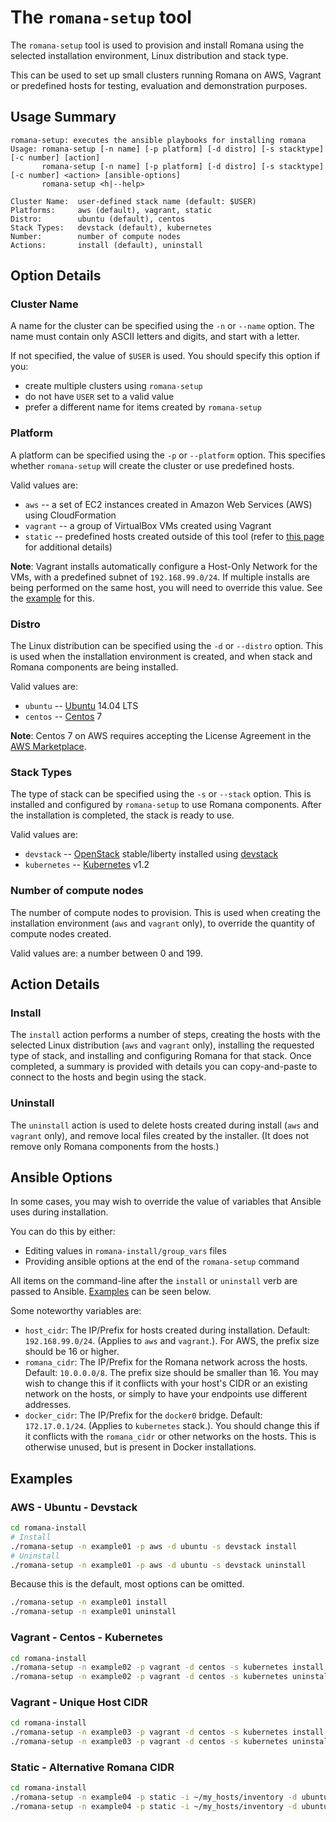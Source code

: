 # The `romana-setup` tool

The `romana-setup` tool is used to provision and install Romana using the selected installation environment, Linux distribution and stack type.

This can be used to set up small clusters running Romana on AWS, Vagrant or predefined hosts for testing, evaluation and demonstration purposes.

## Usage Summary

```
romana-setup: executes the ansible playbooks for installing romana
Usage: romana-setup [-n name] [-p platform] [-d distro] [-s stacktype] [-c number] [action]
       romana-setup [-n name] [-p platform] [-d distro] [-s stacktype] [-c number] <action> [ansible-options]
       romana-setup <h|--help>

Cluster Name:  user-defined stack name (default: $USER)
Platforms:     aws (default), vagrant, static
Distro:        ubuntu (default), centos
Stack Types:   devstack (default), kubernetes
Number:        number of compute nodes
Actions:       install (default), uninstall
```

## Option Details

### Cluster Name

A name for the cluster can be specified using the `-n` or `--name` option.
The name must contain only ASCII letters and digits, and start with a letter.

If not specified, the value of `$USER` is used.
You should specify this option if you:
- create multiple clusters using `romana-setup`
- do not have `USER` set to a valid value
- prefer a different name for items created by `romana-setup`

### Platform

A platform can be specified using the `-p` or `--platform` option. This specifies whether `romana-setup` will create the cluster or use predefined hosts.

Valid values are:
- `aws` -- a set of EC2 instances created in Amazon Web Services (AWS) using CloudFormation
- `vagrant` -- a group of VirtualBox VMs created using Vagrant
- `static` -- predefined hosts created outside of this tool (refer to [this page](static_hosts.md) for additional details)

**Note**: Vagrant installs automatically configure a Host-Only Network for the VMs, with a predefined subnet of `192.168.99.0/24`.
If multiple installs are being performed on the same host, you will need to override this value.
See the [example](#examples) for this.

### Distro

The Linux distribution can be specified using the `-d` or `--distro` option.
This is used when the installation environment is created, and when stack and Romana components are being installed.

Valid values are:
- `ubuntu` -- [Ubuntu](http://www.ubuntu.com/) 14.04 LTS
- `centos` -- [Centos](https://www.centos.org/) 7

**Note**: Centos 7 on AWS requires accepting the License Agreement in the [AWS Marketplace](http://aws.amazon.com/marketplace/pp?sku=aw0evgkw8e5c1q413zgy5pjce).

### Stack Types

The type of stack can be specified using the `-s` or `--stack` option.
This is installed and configured by `romana-setup` to use Romana components. After the installation is completed, the stack is ready to use.

Valid values are:
- `devstack` -- [OpenStack](http://www.openstack.org/) stable/liberty installed using [devstack](https://github.com/openstack-dev/devstack)
- `kubernetes` -- [Kubernetes](http://kubernetes.io/) v1.2

### Number of compute nodes

The number of compute nodes to provision. This is used when creating the installation environment (`aws` and `vagrant` only), to override the quantity of compute nodes created.

Valid values are: a number between 0 and 199.

## Action Details

### Install

The `install` action performs a number of steps, creating the hosts with the selected Linux distribution (`aws` and `vagrant` only), installing the requested type of stack, and installing and configuring Romana for that stack. Once completed, a summary is provided with details you can copy-and-paste to connect to the hosts and begin using the stack.

### Uninstall

The `uninstall` action is used to delete hosts created during install (`aws` and `vagrant` only), and remove local files created by the installer. (It does not remove only Romana components from the hosts.)

## Ansible Options

In some cases, you may wish to override the value of variables that Ansible uses during installation.

You can do this by either:
* Editing values in `romana-install/group_vars` files
* Providing ansible options at the end of the `romana-setup` command

All items on the command-line after the `install` or `uninstall` verb are passed to Ansible. [Examples](#examples) can be seen below.

Some noteworthy variables are:
* `host_cidr`: The IP/Prefix for hosts created during installation. Default: `192.168.99.0/24`. (Applies to `aws` and `vagrant`.). For AWS, the prefix size should be 16 or higher.
* `romana_cidr`: The IP/Prefix for the Romana network across the hosts. Default: `10.0.0.0/8`. The prefix size should be smaller than 16. You may wish to change this if it conflicts with your host's CIDR or an existing network on the hosts, or simply to have your endpoints use different addresses.
* `docker_cidr`: The IP/Prefix for the `docker0` bridge. Default: `172.17.0.1/24`. (Applies to `kubernetes` stack.). You should change this if it conflicts with the `romana_cidr` or other networks on the hosts. This is otherwise unused, but is present in Docker installations.

## Examples

### AWS - Ubuntu - Devstack

```bash
cd romana-install
# Install
./romana-setup -n example01 -p aws -d ubuntu -s devstack install
# Uninstall
./romana-setup -n example01 -p aws -d ubuntu -s devstack uninstall
```

Because this is the default, most options can be omitted.
```bash
./romana-setup -n example01 install
./romana-setup -n example01 uninstall
```

### Vagrant - Centos - Kubernetes

```bash
cd romana-install
./romana-setup -n example02 -p vagrant -d centos -s kubernetes install
./romana-setup -n example02 -p vagrant -d centos -s kubernetes uninstall
```

### Vagrant - Unique Host CIDR

```bash
cd romana-install
./romana-setup -n example03 -p vagrant -d centos -s kubernetes install -e host_cidr="192.168.88.0/24"
./romana-setup -n example03 -p vagrant -d centos -s kubernetes uninstall
```

### Static - Alternative Romana CIDR

```bash
cd romana-install
./romana-setup -n example04 -p static -i ~/my_hosts/inventory -d ubuntu -s kubernetes install -e romana_cidr="172.16.0.0/12" -e docker_cidr=192.168.255.1/24
./romana-setup -n example04 -p static -i ~/my_hosts/inventory -d ubuntu -s kubernetes uninstall
```
